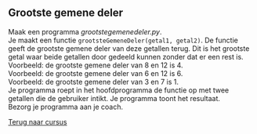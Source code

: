 ## Grootste gemene deler

Maak een programma _grootstegemenedeler.py_.\
Je maakt een functie `grootsteGemeneDeler(getal1, getal2)`. De functie
geeft de grootste gemene deler van deze getallen terug. Dit is het
grootste getal waar beide getallen door gedeeld kunnen zonder dat er een
rest is.\
Voorbeeld: de grootste gemene deler van 8 en 12 is 4.\
Voorbeeld: de grootste gemene deler van 6 en 12 is 6.\
Voorbeeld: de grootste gemene deler van 3 en 7 is 1.\
Je programma roept in het hoofdprogramma de functie op met twee getallen
die de gebruiker intikt. Je programma toont het resultaat.\
Bezorg je programma aan je coach.

[Terug naar cursus](/22_functiesmetreturn.html)